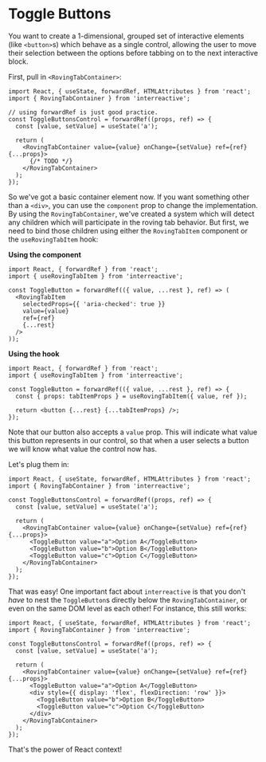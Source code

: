 # Toggle Buttons

You want to create a 1-dimensional, grouped set of interactive elements (like `<button>`s) which behave as a single control, allowing the user to move their selection between the options before tabbing on to the next interactive block.

First, pull in `<RovingTabContainer>`:

```tsx
import React, { useState, forwardRef, HTMLAttributes } from 'react';
import { RovingTabContainer } from 'interreactive';

// using forwardRef is just good practice.
const ToggleButtonsControl = forwardRef((props, ref) => {
  const [value, setValue] = useState('a');

  return (
    <RovingTabContainer value={value} onChange={setValue} ref={ref} {...props}>
      {/* TODO */}
    </RovingTabContainer>
  );
});
```

So we've got a basic container element now. If you want something other than a `<div>`, you can use the `component` prop to change the implementation. By using the `RovingTabContainer`, we've created a system which will detect any children which will participate in the roving tab behavior. But first, we need to bind those children using either the `RovingTabItem` component or the `useRovingTabItem` hook:

**Using the component**

```tsx
import React, { forwardRef } from 'react';
import { useRovingTabItem } from 'interreactive';

const ToggleButton = forwardRef(({ value, ...rest }, ref) => (
  <RovingTabItem
    selectedProps={{ 'aria-checked': true }}
    value={value}
    ref={ref}
    {...rest}
  />
));
```

**Using the hook**

```tsx
import React, { forwardRef } from 'react';
import { useRovingTabItem } from 'interreactive';

const ToggleButton = forwardRef(({ value, ...rest }, ref) => {
  const { props: tabItemProps } = useRovingTabItem({ value, ref });

  return <button {...rest} {...tabItemProps} />;
});
```

Note that our button also accepts a `value` prop. This will indicate what value this button represents in our control, so that when a user selects a button we will know what value the control now has.

Let's plug them in:

```tsx
import React, { useState, forwardRef, HTMLAttributes } from 'react';
import { RovingTabContainer } from 'interreactive';

const ToggleButtonsControl = forwardRef((props, ref) => {
  const [value, setValue] = useState('a');

  return (
    <RovingTabContainer value={value} onChange={setValue} ref={ref} {...props}>
      <ToggleButton value="a">Option A</ToggleButton>
      <ToggleButton value="b">Option B</ToggleButton>
      <ToggleButton value="c">Option C</ToggleButton>
    </RovingTabContainer>
  );
});
```

That was easy! One important fact about `interreactive` is that you don't _have_ to nest the `ToggleButton`s directly below the `RovingTabContainer`, or even on the same DOM level as each other! For instance, this still works:

```tsx
import React, { useState, forwardRef, HTMLAttributes } from 'react';
import { RovingTabContainer } from 'interreactive';

const ToggleButtonsControl = forwardRef((props, ref) => {
  const [value, setValue] = useState('a');

  return (
    <RovingTabContainer value={value} onChange={setValue} ref={ref} {...props}>
      <ToggleButton value="a">Option A</ToggleButton>
      <div style={{ display: 'flex', flexDirection: 'row' }}>
        <ToggleButton value="b">Option B</ToggleButton>
        <ToggleButton value="c">Option C</ToggleButton>
      </div>
    </RovingTabContainer>
  );
});
```

That's the power of React context!
